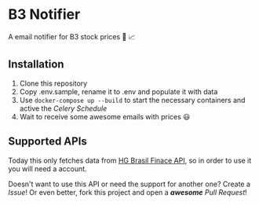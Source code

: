 # B3 Notifier

A email notifier for B3 stock prices 💸 📈

## Installation

1. Clone this repository
2. Copy .env.sample, rename it to .env and populate it with data
3. Use `docker-compose up --build` to start the necessary containers and active the *Celery Schedule*
4. Wait to receive some awesome emails with prices 😃

## Supported APIs

Today this only fetches data from [HG Brasil Finace API][1], so in order to use it you will need a account.

Doesn't want to use this API or need the support for another one? Create a *Issue*! Or even better, fork this project and open a ***awesome*** *Pull Request*!


[1]: https://hgbrasil.com/status/finance
